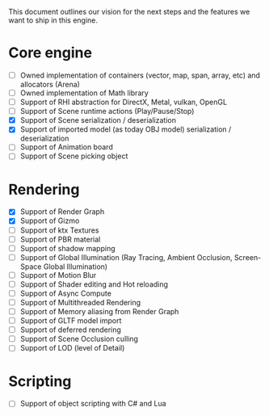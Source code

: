 
This document outlines our vision for the next steps and the features we want to ship in this engine.

# Core engine
* [ ] Owned implementation of containers (vector, map, span, array, etc) and allocators (Arena)
* [ ] Owned implementation of Math library
* [ ] Support of RHI abstraction for DirectX, Metal, vulkan, OpenGL
* [ ] Support of Scene runtime actions (Play/Pause/Stop)
* [x] Support of Scene serialization / deserialization
* [x] Support of imported model (as today OBJ model) serialization / deserialization
* [ ] Support of Animation board
* [ ] Support of Scene picking object

# Rendering
* [x] Support of Render Graph
* [x] Support of Gizmo
* [ ] Support of ktx Textures
* [ ] Support of PBR material
* [ ] Support of shadow mapping
* [ ] Support of Global Illumination (Ray Tracing, Ambient Occlusion, Screen-Space Global Illumination)
* [ ] Support of Motion Blur
* [ ] Support of Shader editing and Hot reloading
* [ ] Support of Async Compute
* [ ] Support of Multithreaded Rendering
* [ ] Support of Memory aliasing from Render Graph
* [ ] Support of GLTF model import
* [ ] Support of deferred rendering
* [ ] Support of Scene Occlusion culling
* [ ] Support of LOD (level of Detail)

# Scripting
* [ ] Support of object scripting with C# and Lua
